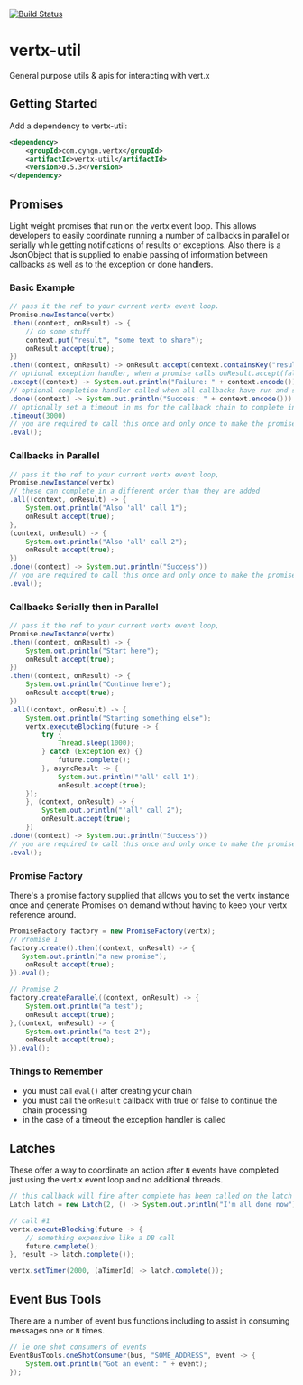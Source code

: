 [![Build Status](https://travis-ci.org/cyngn/vertx-util.svg?branch=master)](https://travis-ci.org/jtruelove/vertx-util)

# vertx-util

General purpose utils & apis for interacting with vert.x

## Getting Started

Add a dependency to vertx-util:

```xml
<dependency>
    <groupId>com.cyngn.vertx</groupId>
    <artifactId>vertx-util</artifactId>
    <version>0.5.3</version>
</dependency>
```

## Promises

Light weight promises that run on the vertx event loop. This allows developers to easily coordinate running a number of callbacks in parallel or serially while getting  notifications of results or exceptions. Also there is a JsonObject that is supplied to enable passing of information between callbacks as well as to the exception or done handlers.

### Basic Example

```java
// pass it the ref to your current vertx event loop.
Promise.newInstance(vertx)
.then((context, onResult) -> {
    // do some stuff
    context.put("result", "some text to share");
    onResult.accept(true);
})
.then((context, onResult) -> onResult.accept(context.containsKey("result")))
// optional exception handler, when a promise calls onResult.accept(false) or a callback throws an exception
.except((context) -> System.out.println("Failure: " + context.encode()))
// optional completion handler called when all callbacks have run and succeeded
.done((context) -> System.out.println("Success: " + context.encode()))
// optionally set a timeout in ms for the callback chain to complete in
.timeout(3000)
// you are required to call this once and only once to make the promise chain begin to evaluate
.eval();
```

### Callbacks in Parallel

```java
// pass it the ref to your current vertx event loop,
Promise.newInstance(vertx)
// these can complete in a different order than they are added
.all((context, onResult) -> {
    System.out.println("Also 'all' call 1");
    onResult.accept(true);
},
(context, onResult) -> {
    System.out.println("Also 'all' call 2");
    onResult.accept(true);
})
.done((context) -> System.out.println("Success"))
// you are required to call this once and only once to make the promise chain begin to evaluate
.eval();
```

### Callbacks Serially then in Parallel

```java
// pass it the ref to your current vertx event loop,
Promise.newInstance(vertx)
.then((context, onResult) -> {
    System.out.println("Start here");
    onResult.accept(true);
})
.then((context, onResult) -> {
    System.out.println("Continue here");
    onResult.accept(true);
})
.all((context, onResult) -> {
    System.out.println("Starting something else");
    vertx.executeBlocking(future -> {
        try {
            Thread.sleep(1000);
        } catch (Exception ex) {}
            future.complete();
        }, asyncResult -> {
            System.out.println("'all' call 1");
            onResult.accept(true);
    });
    }, (context, onResult) -> {
        System.out.println("'all' call 2");
        onResult.accept(true);
    })
.done((context) -> System.out.println("Success"))
// you are required to call this once and only once to make the promise chain begin to evaluate
.eval();
```

### Promise Factory

There's a promise factory supplied that allows you to set the vertx instance once and generate Promises on demand without having to keep your vertx reference around.

```java
PromiseFactory factory = new PromiseFactory(vertx);
// Promise 1
factory.create().then((context, onResult) -> {
   System.out.println("a new promise");
    onResult.accept(true);
}).eval();

// Promise 2
factory.createParallel((context, onResult) -> {
    System.out.println("a test");
    onResult.accept(true);
},(context, onResult) -> {
    System.out.println("a test 2");
    onResult.accept(true);
}).eval();
```

### Things to Remember

* you must call `eval()` after creating your chain
* you must call the `onResult` callback with true or false to continue the chain processing
* in the case of a timeout the exception handler is called

## Latches
These offer a way to coordinate an action after `N` events have completed just using the vert.x event loop and no additional threads.

```java
// this callback will fire after complete has been called on the latch twice
Latch latch = new Latch(2, () -> System.out.println("I'm all done now"));

// call #1
vertx.executeBlocking(future -> {
    // something expensive like a DB call
    future.complete();
}, result -> latch.complete());

vertx.setTimer(2000, (aTimerId) -> latch.complete());
```

## Event Bus Tools
There are a number of event bus functions including to assist in consuming messages one or `N` times.

```java
// ie one shot consumers of events
EventBusTools.oneShotConsumer(bus, "SOME_ADDRESS", event -> {
    System.out.println("Got an event: " + event);
});
```
